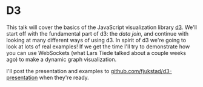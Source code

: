 # D3
This talk will cover the basics of the JavaScript visualization library
[d3](d3js.org). We'll start off with the fundamental part of d3: the
*data join*, and continue with looking at many different ways of using d3.
In spirit of d3 we're going to look at lots of real examples!
If we get the time I'll try to demonstrate how you can use WebSockets
(what Lars Tiede talked about a couple weeks ago) to make a dynamic graph
visualization.

I'll post the presentation and examples to
[github.com/fjukstad/d3-presentation](github.com/fjukstad/d3-presentation)
when they're ready.
